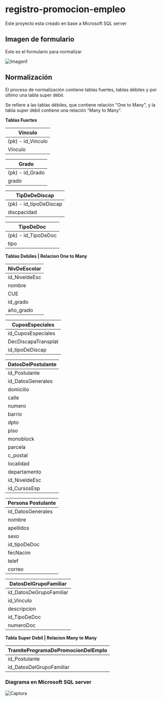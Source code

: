 
# registro-promocion-empleo
Este proyecto esta creado en base a Microsoft SQL server

## Imagen de formulario
Este es el formulario para normalizar

![Imagen1](https://user-images.githubusercontent.com/58866695/152699384-ae4dc0cc-1f00-47d2-85ca-d49d961244de.jpg)


## Normalización 
El proceso de normalización contiene tablas fuertes, tablas débiles y por último una tabla super débil.

Se refiere a las tablas débiles, que contiene relación "One to Many", y la tabla super débil contiene una relación “Many to Many”.


**Tablas Fuertes**


| Vinculo | 
| ------ |
| (pk) - id_Vinculo |
| Vinculo |

| Grado | 
| ------ |
| (pk) - id_Grado |
| grado |

| TipDeDeDiscap | 
| ------ |
| (pk) - id_tipoDeDiscap |
| discpacidad |

| TipoDeDoc | 
| ------ |
| (pk) - id_TipoDeDoc |
| tipo |

**Tablas Debiles | Relacion One to Many**


|NivDeEscolar|
| ------ |
| id_NiveldeEsc |
| nombre |
| CUE |
| id_grado |
| año_grado |

|CuposEspeciales|
| ------ |
| id_CuposEspeciales |
| DecDiscapaTransplat|
| id_tipoDeDiscap |

|DatosDelPostulante|
| ------ |
| id_Postulante |
| id_DatosGenerales |
| domicilio |
| calle |
| numero |
| barrio |
| dpto |
| piso |
| monoblock |
| parcela |
| c_postal |
| localidad |
| departamento |
| id_NiveldeEsc |
| id_CursosEsp |

| Persona Postulante |
| ------ |
| id_DatosGenerales |
| nombre |
| apellidos |
| sexo |
| id_tipoDeDoc |
| fecNacim |
| telef |
| correo |

| DatosDelGrupoFamiliar |
| ------ |
| id_DatosDeGrupoFamiliar |
| id_Vinculo |
| descripcion |
| id_TipoDeDoc |
| numeroDoc |

**Tabla Super Debil | Relacion Many to Many**

| TramiteProgramaDePromocionDelEmplo |
| ------ |
| id_Postulante |
| id_DatosDelGrupoFamiliar |


### Diagrama en Microsoft SQL server
![Captura](https://user-images.githubusercontent.com/58866695/152699247-f0ff7d30-829d-4285-a9f7-d4a925e715c0.PNG)

